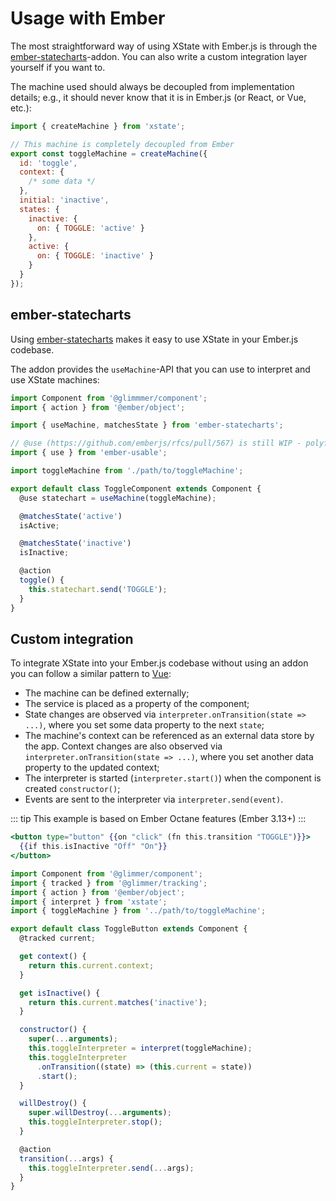 # Usage with Ember

The most straightforward way of using XState with Ember.js is through the [ember-statecharts](https://ember-statecharts.com)-addon.
You can also write a custom integration layer yourself if you want to.

The machine used should always be decoupled from implementation details; e.g., it should never know that it is in Ember.js (or React, or Vue, etc.):

```js
import { createMachine } from 'xstate';

// This machine is completely decoupled from Ember
export const toggleMachine = createMachine({
  id: 'toggle',
  context: {
    /* some data */
  },
  initial: 'inactive',
  states: {
    inactive: {
      on: { TOGGLE: 'active' }
    },
    active: {
      on: { TOGGLE: 'inactive' }
    }
  }
});
```

## ember-statecharts

Using [ember-statecharts](https://ember-statecharts.com) makes it easy to use
XState in your Ember.js codebase.

The addon provides the `useMachine`-API that you can use to interpret and use
XState machines:

```js
import Component from '@glimmmer/component';
import { action } from '@ember/object';

import { useMachine, matchesState } from 'ember-statecharts';

// @use (https://github.com/emberjs/rfcs/pull/567) is still WIP - polyfill it
import { use } from 'ember-usable';

import toggleMachine from './path/to/toggleMachine';

export default class ToggleComponent extends Component {
  @use statechart = useMachine(toggleMachine);

  @matchesState('active')
  isActive;

  @matchesState('inactive')
  isInactive;

  @action
  toggle() {
    this.statechart.send('TOGGLE');
  }
}
```

## Custom integration

To integrate XState into your Ember.js codebase without using an addon you can
follow a similar pattern to [Vue](./vue.md):

- The machine can be defined externally;
- The service is placed as a property of the component;
- State changes are observed via `interpreter.onTransition(state => ...)`, where you set some data property to the next `state`;
- The machine's context can be referenced as an external data store by the app. Context changes are also observed via `interpreter.onTransition(state => ...)`, where you set another data property to the updated context;
- The interpreter is started (`interpreter.start()`) when the component is created `constructor()`;
- Events are sent to the interpreter via `interpreter.send(event)`.

::: tip
This example is based on Ember Octane features (Ember 3.13+)
:::

```handlebars
<button type="button" {{on "click" (fn this.transition "TOGGLE")}}>
  {{if this.isInactive "Off" "On"}}
</button>
```

```js
import Component from '@glimmer/component';
import { tracked } from '@glimmer/tracking';
import { action } from '@ember/object';
import { interpret } from 'xstate';
import { toggleMachine } from '../path/to/toggleMachine';

export default class ToggleButton extends Component {
  @tracked current;

  get context() {
    return this.current.context;
  }

  get isInactive() {
    return this.current.matches('inactive');
  }

  constructor() {
    super(...arguments);
    this.toggleInterpreter = interpret(toggleMachine);
    this.toggleInterpreter
      .onTransition((state) => (this.current = state))
      .start();
  }

  willDestroy() {
    super.willDestroy(...arguments);
    this.toggleInterpreter.stop();
  }

  @action
  transition(...args) {
    this.toggleInterpreter.send(...args);
  }
}
```
